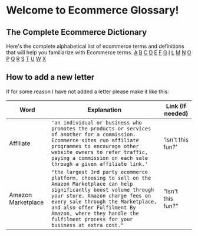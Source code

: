 # Welcome to Ecommerce Glossary!



## The Complete Ecommerce Dictionary

Here's the complete alphabetical list of ecommerce terms and definitions that will help you familiarize with Ecommerce terms.
  [A]()   [B]()  [C]()  [D]()  [E]()  [F]()  [G]()  [I]()  [L]() [M]() [N]()  [O]()  [P]()  [Q]() [R]() [S]() [T]() [U]() [W]() [X]()





## How to add a new letter

If for some reason I have not added a letter please make it like this:

|     Word       |        Explanation            |Link (If needed)             |
|----------------|-------------------------------|-----------------------------|
|Affiliate       |`'an individual or business who promotes the products or services of another for a commission. Ecommerce sites run affiliate programmes to encourage other website owners to refer traffic, paying a commission on each sale through a given affiliate link.'`            |'Isn't this fun?'            |
|Amazon Marketplace    |`"the largest 3rd party ecommerce platform, choosing to sell on the Amazon Marketplace can help significantly boost volume through your store. Amazon charge fees on every sale through the Marketplace, and also offer Fulfilment By Amazon, where they handle the fulfilment process for your business at extra cost."`            |"Isn't this fun?"            |
